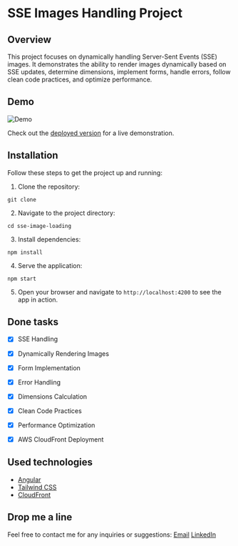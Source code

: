# SSE Images Handling Project

## Overview
This project focuses on dynamically handling Server-Sent Events (SSE) images. It demonstrates the ability to render images dynamically based on SSE updates, determine dimensions, implement forms, handle errors, follow clean code practices, and optimize performance.

## Demo
![Demo](https://i.ibb.co/GkfgtQk/ezgif-com-gif-maker-1.gif)

Check out the [deployed version](https://d1930qqwv6klsc.cloudfront.net/) for a live demonstration.

## Installation
Follow these steps to get the project up and running:

1. Clone the repository:
```
git clone
```
2. Navigate to the project directory:
```
cd sse-image-loading
```

3. Install dependencies:
```
npm install
```

4. Serve the application:
```
npm start
```

5. Open your browser and navigate to `http://localhost:4200` to see the app in action.

## Done tasks
- [x] SSE Handling
- [x] Dynamically Rendering Images
- [x] Form Implementation
- [x] Error Handling
- [x] Dimensions Calculation
- [x] Clean Code Practices
- [x] Performance Optimization
- [x] AWS CloudFront Deployment


## Used technologies
* [Angular](https://angular.io/)
* [Tailwind CSS](https://tailwindcss.com/)
* [CloudFront](https://aws.amazon.com/cloudfront/)


## Drop me a line
Feel free to contact me for any inquiries or suggestions: 
[Email](mailto:dev.dmytro.horkun@gmail.com)
[LinkedIn](https://www.linkedin.com/in/vspominay/)
